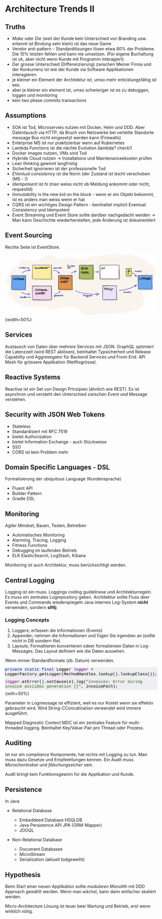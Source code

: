 # Architecture Trends II

## Truths

* *Make* oder *Die* (weil der Kunde kein Unterschied von Branding usw. erkennt ist Bindung sehr
  klein) ist das neue Game
* Vendor anti-pattern - Standardlösungen lösen etwa 80% der Probleme. Die 10% letzten fehlen und
  kann nie umsetzen. (Für eigene Buchaltung ist ok, aber nicht wenn Kunde mit Programm interagiert)
* Der grosse Unterschied (Differenzierung) zwischen Meiner Firma und der Konkurrenz ist wie der
  Kunde via Software Applikationen interagieren.
* je kleiner ein Element der Architektur ist, umso mehr enticklungsfähig ist ees.
* aber je kleiner ein element ist, umso schwieriger ist es zu debuggen, loggen und monitoring
* kein two phase commits transactions

## Assumptions

* SOA ist Tod, Microservies nutzen mit Docker, Helm und DDD. Aber Datentausch via HTTP, da Bruch von
  Netzwerke bei verteilte Standorte message Bus nicht eingesetzt werden kann (Firewalls)
* Enterprise MS ist nur praktizierbar wenn auf Kubernetes
* Lambda Functions ist die nächte Evolution (lambda? check!)
* Docker images nutzen, VMs sind Tod
* Hybride Cloud nutzen -> Installations und Maintenanceekosten prüfen
* Lean thinking gewinnt langfristig
* Sicherheit ignorieren ist der professionelle Tod
* *EVentual consistency* ist die Norm (der Zustand ist leicht verschoben (MS - ))
* *Idempoteent* ist hi (man weiss nicht ob Meldung ankommt oder nicht, requestId)
* *Immutability* is the new kid on the block - wenn er ein Objekt bekommt, ist es anders man weiss
  wenn er hat
* CQRS ist ein wichtiges Design Pattern - beinhaltet implizit Eventual Consistency und Idempotent
* Event Streaming und Event Store sollte darüber nachgedacht werden -> Man kann Geschichte
  wiederherstellen, jede Änderung ist dokumentiert

## Event Sourcing

Rechte Seite ist EventStore.

![Event Sourcing](images/eventstorming.png){width=50%}

## Services

Austausch von Daten über mehrere Services mit JSON. GraphQL optimiert die Latenzzeit (wird REST
ablösen), beinhaltet Typsicherheit und Release Capability und Aggreeegator für Backend Services und
Front-End. API Mesh für grössere Applikation (Netflixgrösse).

## Reactive Systems

Reactive ist ein Set von Design Prinzipien (ähnlich wie REST). Es ist asynchron und versteht den
Unterschied zwischen Event und Message verstehen.

## Security with JSON Web Tokens

* Stateless
* Standardisiert mit RFC 7519
* bietet Authorization
* bietet Information Exchange - auch Stückweise
* SSO
* CORS ist kein Problem mehr

## Domain Specific Languages - DSL

Formalisierung der ubiquitous Language (Kundensprache)

* Fluent API
* Builder Pattern
* Gradle DSL

## Monitoring

Agiler Mindset; Bauen, Testen, Betreiben

* Automatisches Monitoring
* Alarming, Tracing, Logging
* Fitness Functions
* Debugging im laufenden Betrieb
* ELK ElasticSearch, LogStash, Kibana

Monitoring ist auch Architektur, muss berücksichtigt werden.

## Central Logging

Logging ist ein muss. Loggings coding guidelinese und Architekturregeln. Es muss ein zentrales
Logrepository geben. Architektur sollte Fluss deer Events und Commands wiederspiegeln Java internes
Log-System **nicht** verwenden, sondern **slf4j**.

### Logging Concepts

1. Loggers; erfassen die Informationen (Events)
1. Appender; nehmen die Informationen und fügen Sie irgendwo an (sollte nicht in DB sondern file)
1. Layouts; Formattieren konvertieren odeer formatiereen Daten in Log-Messages. Das Layout definiert
   wie die Daten aussehen.

Wenn immer Standardformate (zb. Datum) verwenden.

![Generische Log Deklaration](images/loginit.png){with=50%}

Parameter in Logmessage ist effizient, weil es nur Kostet wenn sie effektiv gebraucht wird. Wird
String-CConcatination verwendet wird immere ausgeführt.

Mapped Diagnostic Contect MDC ist ein zentrales Feature für multi-threaded logging. Beinhaltet
Key/Value-Pair pro Thread oder Prozess.

## Auditing

Ist nur ein *compliance* Komponente, hat nichts mit Logging zu tun. Man muss dazu Gesetze und
Empfeehlungen kennen. Ein Audit muss *Menschenlesbar* und *fälschungssicher* sein.

Audit bringt kein Funktionsgewinn für die Applikation und Kunde.

## Persistence

In Java

* Relational Database
    - Embeddeed Database HSQLDB
    - Java Persistence API JPA (ORM-Mapper)
    - JOOQL

* Non-Relational Database
    - Document Databasee
    - MicroStream
    - Serialization (aktuell todgeweiht)

## Hypothesis

Beim Start einer neuen Applikation sollte *modularen Monolith* mit DDD Approach gewählt werden. Wenn
man wächst, kann dann einfacher skaliert werden.

Micro-Architecture Lösung ist teuer beei Wartung und Betrieb, erst wenn wirklich nötig.
